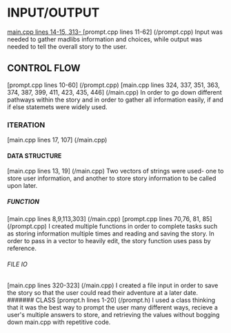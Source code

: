 # INPUT/OUTPUT
[main.cpp lines 14-15, 313- ](/main.cpp) [prompt.cpp lines 11-62] (/prompt.cpp)
Input was needed to gather madlibs information and choices, while output was needed to tell the overall story to the user.
## CONTROL FLOW
[prompt.cpp lines 10-60] (/prompt.cpp) [main.cpp lines 324, 337, 351, 363, 374, 387, 399, 411, 423, 435, 446] (/main.cpp)
In order to go down different pathways within the story and in order to gather all information easily, if and if else statemets were widely used.
### ITERATION
[main.cpp lines 17, 107] (/main.cpp) 

#### DATA STRUCTURE
[main.cpp lines 13, 19] (/main.cpp)
Two vectors of strings were used- one to store user information, and another to store story information to be called upon later.
##### FUNCTION
[main.cpp lines 8,9,113,303] (/main.cpp) [prompt.cpp lines 70,76, 81, 85] (/prompt.cpp)
I created multiple functions in order to complete tasks such as storing information multiple times and reading and saving the story. In order to pass in a vector to heavily edit, the story function uses pass by reference. 
###### FILE IO
[main.cpp lines 320-323] (/main.cpp)
I created a file input in order to save the story so that the user could read their adventure at a later date.
####### CLASS
[prompt.h lines 1-20] (/prompt.h)
I used a class thinking that it was the best way to prompt the user many different ways, recieve a user's multiple answers to store, and retrieving the values without bogging down main.cpp with repetitive code. 
